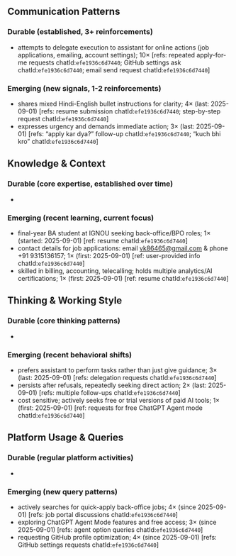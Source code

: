 ## Communication Patterns
### Durable (established, 3+ reinforcements)
- attempts to delegate execution to assistant for online actions (job applications, emailing, account settings); 10× [refs: repeated apply-for-me requests chatId:`efe1936c6d7440`; GitHub settings ask chatId:`efe1936c6d7440`; email send request chatId:`efe1936c6d7440`]

### Emerging (new signals, 1-2 reinforcements)
- shares mixed Hindi-English bullet instructions for clarity; 4× (last: 2025-09-01) [refs: resume submission chatId:`efe1936c6d7440`; step-by-step request chatId:`efe1936c6d7440`]
- expresses urgency and demands immediate action; 3× (last: 2025-09-01) [refs: “apply kar dya?” follow-up chatId:`efe1936c6d7440`; “kuch bhi kro” chatId:`efe1936c6d7440`]

## Knowledge & Context
### Durable (core expertise, established over time)
-

### Emerging (recent learning, current focus)
- final-year BA student at IGNOU seeking back-office/BPO roles; 1× (started: 2025-09-01) [ref: resume chatId:`efe1936c6d7440`]
- contact details for job applications: email vk86465@gmail.com & phone +91 9315136157; 1× (first: 2025-09-01) [ref: user-provided info chatId:`efe1936c6d7440`]
- skilled in billing, accounting, telecalling; holds multiple analytics/AI certifications; 1× (first: 2025-09-01) [ref: resume chatId:`efe1936c6d7440`]

## Thinking & Working Style
### Durable (core thinking patterns)
-

### Emerging (recent behavioral shifts)
- prefers assistant to perform tasks rather than just give guidance; 3× (last: 2025-09-01) [refs: delegation requests chatId:`efe1936c6d7440`]
- persists after refusals, repeatedly seeking direct action; 2× (last: 2025-09-01) [refs: multiple follow-ups chatId:`efe1936c6d7440`]
- cost sensitive; actively seeks free or trial versions of paid AI tools; 1× (first: 2025-09-01) [ref: requests for free ChatGPT Agent mode chatId:`efe1936c6d7440`]

## Platform Usage & Queries
### Durable (regular platform activities)
-

### Emerging (new query patterns)
- actively searches for quick-apply back-office jobs; 4× (since 2025-09-01) [refs: job portal discussions chatId:`efe1936c6d7440`]
- exploring ChatGPT Agent Mode features and free access; 3× (since 2025-09-01) [refs: agent option queries chatId:`efe1936c6d7440`]
- requesting GitHub profile optimization; 4× (since 2025-09-01) [refs: GitHub settings requests chatId:`efe1936c6d7440`]